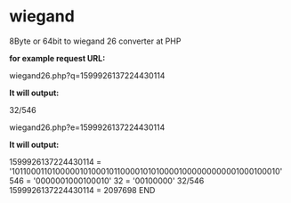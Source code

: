 # wiegand

8Byte or 64bit to wiegand 26 converter at PHP

**for example request URL:**

wiegand26.php?q=1599926137224430114

**It will output:**

32/546 

wiegand26.php?e=1599926137224430114

**It will output:**

1599926137224430114 = '1011000110100000101000101100001010100001000000000001000100010'
546 = '0000001000100010'
32 = '00100000'
32/546
1599926137224430114 = 2097698
END

